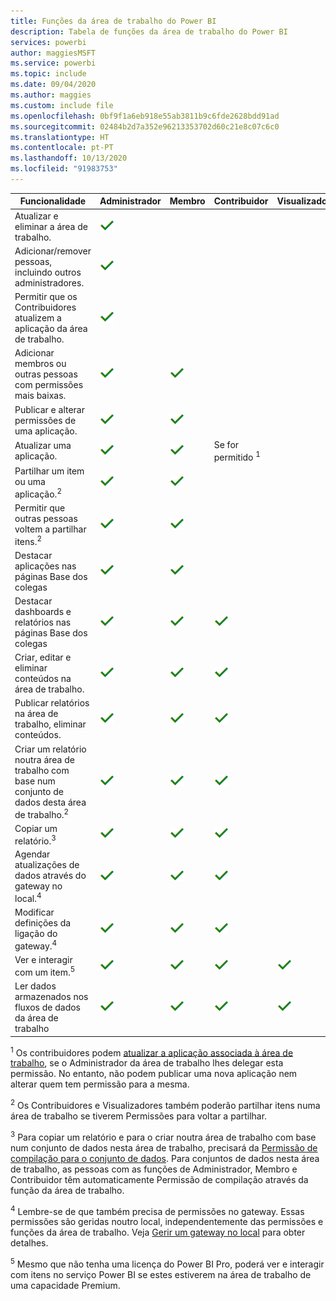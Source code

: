 ```yaml
---
title: Funções da área de trabalho do Power BI
description: Tabela de funções da área de trabalho do Power BI
services: powerbi
author: maggiesMSFT
ms.service: powerbi
ms.topic: include
ms.date: 09/04/2020
ms.author: maggies
ms.custom: include file
ms.openlocfilehash: 0bf9f1a6eb918e55ab3811b9c6fde2628bdd91ad
ms.sourcegitcommit: 02484b2d7a352e96213353702d60c21e8c07c6c0
ms.translationtype: HT
ms.contentlocale: pt-PT
ms.lasthandoff: 10/13/2020
ms.locfileid: "91983753"
---
```

|Funcionalidade   | Administrador  | Membro  | Contribuidor  | Visualizador |
|---|---|---|---|---|
| Atualizar e eliminar a área de trabalho.  | ![Marca de verificação Sim](media/power-bi-workspace-roles-table/green-checkmark.png) |   |   |   | 
| Adicionar/remover pessoas, incluindo outros administradores.  |  ![Marca de verificação Sim](media/power-bi-workspace-roles-table/green-checkmark.png) |   |   |   |
| Permitir que os Contribuidores atualizem a aplicação da área de trabalho.  |  ![Marca de verificação Sim](media/power-bi-workspace-roles-table/green-checkmark.png) |   |   |   |
| Adicionar membros ou outras pessoas com permissões mais baixas.  |  ![Marca de verificação Sim](media/power-bi-workspace-roles-table/green-checkmark.png) | ![Marca de verificação Sim](media/power-bi-workspace-roles-table/green-checkmark.png)  |   |   |
| Publicar e alterar permissões de uma aplicação. |  ![Marca de verificação Sim](media/power-bi-workspace-roles-table/green-checkmark.png) | ![Marca de verificação Sim](media/power-bi-workspace-roles-table/green-checkmark.png)  |   |   |
| Atualizar uma aplicação. |  ![Marca de verificação Sim](media/power-bi-workspace-roles-table/green-checkmark.png) | ![Marca de verificação Sim](media/power-bi-workspace-roles-table/green-checkmark.png)  |  Se for permitido <sup>1</sup>  |   |
| Partilhar um item ou uma aplicação.<sup>2</sup> |  ![Marca de verificação Sim](media/power-bi-workspace-roles-table/green-checkmark.png) | ![Marca de verificação Sim](media/power-bi-workspace-roles-table/green-checkmark.png)  |   |   |
| Permitir que outras pessoas voltem a partilhar itens.<sup>2</sup> |  ![Marca de verificação Sim](media/power-bi-workspace-roles-table/green-checkmark.png) | ![Marca de verificação Sim](media/power-bi-workspace-roles-table/green-checkmark.png)  |   |   |
| Destacar aplicações nas páginas Base dos colegas |  ![Marca de verificação Sim](media/power-bi-workspace-roles-table/green-checkmark.png) | ![Marca de verificação Sim](media/power-bi-workspace-roles-table/green-checkmark.png)  |   |   |
| Destacar dashboards e relatórios nas páginas Base dos colegas |  ![Marca de verificação Sim](media/power-bi-workspace-roles-table/green-checkmark.png) | ![Marca de verificação Sim](media/power-bi-workspace-roles-table/green-checkmark.png)  | ![Marca de verificação Sim](media/power-bi-workspace-roles-table/green-checkmark.png) |   |
| Criar, editar e eliminar conteúdos na área de trabalho.  |  ![Marca de verificação Sim](media/power-bi-workspace-roles-table/green-checkmark.png) | ![Marca de verificação Sim](media/power-bi-workspace-roles-table/green-checkmark.png)  | ![Marca de verificação Sim](media/power-bi-workspace-roles-table/green-checkmark.png)  |   |
| Publicar relatórios na área de trabalho, eliminar conteúdos.  |  ![Marca de verificação Sim](media/power-bi-workspace-roles-table/green-checkmark.png) | ![Marca de verificação Sim](media/power-bi-workspace-roles-table/green-checkmark.png)  | ![Marca de verificação Sim](media/power-bi-workspace-roles-table/green-checkmark.png)  |   |
| Criar um relatório noutra área de trabalho com base num conjunto de dados desta área de trabalho.<sup>2</sup> |  ![Marca de verificação Sim](media/power-bi-workspace-roles-table/green-checkmark.png) | ![Marca de verificação Sim](media/power-bi-workspace-roles-table/green-checkmark.png)  | ![Marca de verificação Sim](media/power-bi-workspace-roles-table/green-checkmark.png)  |   |
| Copiar um relatório.<sup>3</sup> | ![Marca de verificação Sim](media/power-bi-workspace-roles-table/green-checkmark.png) | ![Marca de verificação Sim](media/power-bi-workspace-roles-table/green-checkmark.png) | ![Marca de verificação Sim](media/power-bi-workspace-roles-table/green-checkmark.png) |  |
| Agendar atualizações de dados através do gateway no local.<sup>4</sup> | ![Marca de verificação Sim](media/power-bi-workspace-roles-table/green-checkmark.png) | ![Marca de verificação Sim](media/power-bi-workspace-roles-table/green-checkmark.png) | ![Marca de verificação Sim](media/power-bi-workspace-roles-table/green-checkmark.png) |  |
| Modificar definições da ligação do gateway.<sup>4</sup> | ![Marca de verificação Sim](media/power-bi-workspace-roles-table/green-checkmark.png) | ![Marca de verificação Sim](media/power-bi-workspace-roles-table/green-checkmark.png) | ![Marca de verificação Sim](media/power-bi-workspace-roles-table/green-checkmark.png) |  |
| Ver e interagir com um item.<sup>5</sup> |  ![Marca de verificação Sim](media/power-bi-workspace-roles-table/green-checkmark.png) | ![Marca de verificação Sim](media/power-bi-workspace-roles-table/green-checkmark.png)  | ![Marca de verificação Sim](media/power-bi-workspace-roles-table/green-checkmark.png)  | ![Marca de verificação Sim](media/power-bi-workspace-roles-table/green-checkmark.png)  |
| Ler dados armazenados nos fluxos de dados da área de trabalho | ![Marca de verificação Sim](media/power-bi-workspace-roles-table/green-checkmark.png) | ![Marca de verificação Sim](media/power-bi-workspace-roles-table/green-checkmark.png) | ![Marca de verificação Sim](media/power-bi-workspace-roles-table/green-checkmark.png) | ![Marca de verificação Sim](media/power-bi-workspace-roles-table/green-checkmark.png) |

<sup>1</sup> Os contribuidores podem [atualizar a aplicação associada à área de trabalho](../collaborate-share/service-create-the-new-workspaces.md#allow-contributors-to-update-the-app), se o Administrador da área de trabalho lhes delegar esta permissão. No entanto, não podem publicar uma nova aplicação nem alterar quem tem permissão para a mesma.

<sup>2</sup> Os Contribuidores e Visualizadores também poderão partilhar itens numa área de trabalho se tiverem Permissões para voltar a partilhar.

<sup>3</sup> Para copiar um relatório e para o criar noutra área de trabalho com base num conjunto de dados nesta área de trabalho, precisará da [Permissão de compilação para o conjunto de dados](../connect-data/service-datasets-build-permissions.md). Para conjuntos de dados nesta área de trabalho, as pessoas com as funções de Administrador, Membro e Contribuidor têm automaticamente Permissão de compilação através da função da área de trabalho.

<sup>4</sup> Lembre-se de que também precisa de permissões no gateway. Essas permissões são geridas noutro local, independentemente das permissões e funções da área de trabalho. Veja [Gerir um gateway no local](/data-integration/gateway/service-gateway-manage) para obter detalhes.

<sup>5</sup> Mesmo que não tenha uma licença do Power BI Pro, poderá ver e interagir com itens no serviço Power BI se estes estiverem na área de trabalho de uma capacidade Premium.